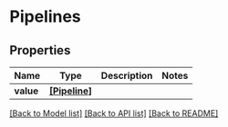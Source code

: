 # Pipelines


## Properties
Name | Type | Description | Notes
------------ | ------------- | ------------- | -------------
**value** | [**[Pipeline]**](Pipeline.md) |  | 

[[Back to Model list]](../README.md#documentation-for-models) [[Back to API list]](../README.md#documentation-for-api-endpoints) [[Back to README]](../README.md)



